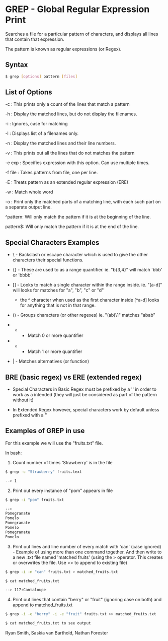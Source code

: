 # GREP - Global Regular Expression Print

Searches a file for a particular pattern of characters, and displays all lines that contain that expression.

The pattern is known as regular expressions (or Regex).

## Syntax

```bash
$ grep [options] pattern [files]
```

## List of Options

-c : This prints only a count of the lines that match a pattern

-h : Display the matched lines, but do not display the filenames.

-i : Ignores, case for matching

-l : Displays list of a filenames only.

-n : Display the matched lines and their line numbers.

-v : This prints out all the lines that do not matches the pattern

-e exp : Specifies expression with this option. Can use multiple times.

-f file : Takes patterns from file, one per line.

-E : Treats pattern as an extended regular expression (ERE)

-w : Match whole word

-o : Print only the matched parts of a matching line,
 with each such part on a separate output line.

^pattern: Will only match the pattern if it is at the beginning of the line.

pattern$: Will only match the pattern if it is at the end of the line.

## Special Characters Examples

- \ - Backslash or escape character which is used to give the other characters their special functions.

- {} - These are used to as a range quantifier. ie. "b{3,4}" will match 'bbb' or 'bbbb'

- [] - Looks to match a single character within the range inside. ie. "[a-d]" will looks for matches for "a", "b", "c" or "d"
    - the ^ character when used as the first character inside [^a-d] looks for anything that is not in that range.

- () - Groups characters (or other regexes) ie. "(ab)\1" matches "abab"

- * - Match 0 or more quantifier

- + - Match 1 or more quantifier

- | - Matches alternatives (or function)


## BRE (basic regex) vs ERE (extended regex)

- Special Characters in Basic Regex must be prefixed by a '\' in order to work as a intended (they will just be considered as part of the pattern without it)

- In Extended Regex however, special characters work by default unless prefixed with a '\'

## Examples of GREP in use

For this example we will use the "fruits.txt" file.

In bash:

1. Count number of times 'Strawberry' is in the file
```bash
$ grep -c "Strawberry" fruits.text

--> 1
```
2. Print out every instance of "pom" appears in file
```bash
$ grep -i "pom" fruits.txt

-->
Pomegranate
Pomelo
Pomegranate
Pomelo
Pomegranate
Pomelo

```

3. Print out lines and line number of every match with 'can' (case ignored) - Example of using more than one command together.
And then write to a new .txt file named 'matched fruits' (using the > operator. This creates or overwrites the file. Use >> to append to existing file)

```bash
$ grep -i -n "can" fruits.txt > matched_fruits.txt

$ cat matched_fruits.txt

--> 117:Cantaloupe
```

4. Print out lines that contain "berry" or "fruit" (ignoring case on both) and append to matched_fruits.txt

```bash
$ grep -i -e "berry" -i -e "fruit" fruits.txt >> matched_fruits.txt

$ cat matched_fruits.txt to see output
```


Ryan Smith, Saskia van Barthold, Nathan Forester
